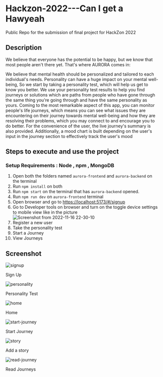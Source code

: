 # Hackzon-2022---Can I get a Hawyeah
Public Repo for the submission of final project for HackZon 2022


## Description

We believe that everyone has the potential to be happy, but we know that most people aren't there yet. 
That's where AURORA comes in: 

We believe that mental health should be personalized and tailored to each individual's needs. 
Personality can have a huge impact on your mental well-being, So we start by taking a personality test, which will help us get to know you better. We use your personality test results to help you find journeys or solutions which are paths from people who have gone through the same thing you're going through and have the same personality as yours.
Coming to the most remarkable aspect of this app, you can monitor people's life journeys, which means you can see what issues they are encountering on their journey towards mental well-being and how they are resolving their problems, which you may connect to and encourage you to do better. For the convenience of the user, the live journey's summary is also provided. Additionally, a mood chart is built depending on the user's input in the journey section to effectively track the user's mood


## Steps to execute and use the project

### Setup Requirements : Node , npm , MongoDB
1. Open both the folders named `aurora-frontend` and `aurora-backend` on the terminal
2. Run `npm install` on both
3. Run `npm start` on the terminal that has `aurora-backend` opened.
4. Run `npm run dev` on `aurora-frontend` terminal
5. Open browser and go to [https://localhost:5173/#/signup](https://localhost:5173/#/signup)
6. Go to Developer tools on browser and turn on the toggle device settings to mobile view like in the picture
![Screenshot from 2022-11-16 22-30-10](https://user-images.githubusercontent.com/46066748/202245204-0bc779c4-4040-4533-8091-5fe81b299c9d.png)
7. Register a new user
8. Take the personality test
9. Start a Journey
10. View Journeys

## Screenshot



![signup](https://github.com/steinskeeper/Hackzon-2022-Can-I-get-a-hawyeah/blob/main/images/signup.png)

Sign Up

![personality](https://github.com/steinskeeper/Hackzon-2022-Can-I-get-a-hawyeah/blob/main/images/personality%20test.png)

Personality Test

![home](https://github.com/steinskeeper/Hackzon-2022-Can-I-get-a-hawyeah/blob/main/images/home.png)

Home

![start-journey](https://github.com/steinskeeper/Hackzon-2022-Can-I-get-a-hawyeah/blob/main/images/start-journey.png)

Start Journey

![story](https://github.com/steinskeeper/Hackzon-2022-Can-I-get-a-hawyeah/blob/main/images/story.png)

Add a story

![read-journey](https://github.com/steinskeeper/Hackzon-2022-Can-I-get-a-hawyeah/blob/main/images/read%20journey.png)

Read Journeys








